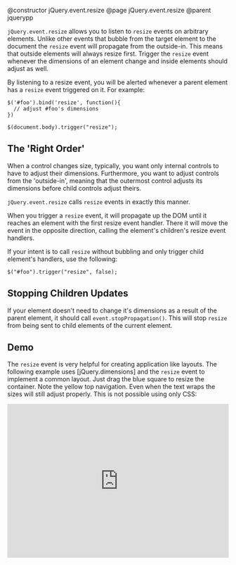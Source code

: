 @constructor jQuery.event.resize
@page jQuery.event.resize
@parent jquerypp

`jQuery.event.resize` allows you to listen to `resize` events on arbitrary elements.
Unlike other events that bubble from the target element to the document the `resize` event will propagate from the outside-in.
This means that outside elements will always resize first.
Trigger the `resize` event whenever the dimensions of an element change and inside elements should adjust as well.

By listening to a resize event, you will be alerted whenever a parent element has a `resize` event triggered on it. For example:

    $('#foo').bind('resize', function(){
      // adjust #foo's dimensions
    })

    $(document.body).trigger("resize");

## The 'Right Order'

When a control changes size, typically, you want only internal controls to have to adjust their
dimensions.  Furthermore, you want to adjust controls from the 'outside-in', meaning
that the outermost control adjusts its dimensions before child controls adjust theirs.

`jQuery.event.resize` calls `resize` events in exactly this manner.

When you trigger a `resize` event, it will propagate up the DOM until it reaches
an element with the first resize event
handler.  There it will move the event in the opposite direction, calling the element's
children's resize event handlers.

If your intent is to call `resize` without bubbling and only trigger child element's handlers,
use the following:

    $("#foo").trigger("resize", false);

## Stopping Children Updates

If your element doesn't need to change it's dimensions as a result of the parent element, it should
call `event.stopPropagation()`.  This will stop `resize` from being sent to child elements of the current element.

## Demo

The `resize` event is very helpful for creating application like layouts. The following example uses [jQuery.dimensions] and the `resize` event to implement a common layout. Just drag the blue square to resize the container. Note the yellow top navigation. Even when the text wraps the sizes will still adjust properly. This is not possible using only CSS:

<iframe style="width: 100%; height: 350px" src="http://jsfiddle.net/TcB5y/embedded/result,html,js,css" allowfullscreen="allowfullscreen" frameborder="0">JSFiddle</iframe>
